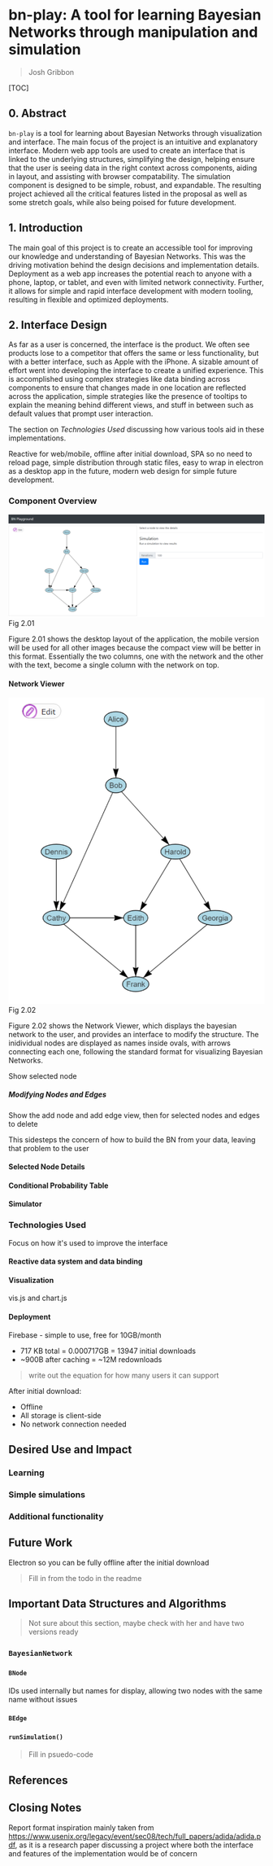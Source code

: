 <h1>bn-play: A tool for learning Bayesian Networks through manipulation and simulation</h1>
<!-- Used h1 here so the line would be left out of the TOC -->

>Josh Gribbon

[TOC]

<!--
TODO:
* [_] Add some research for education and interface stuff
* [/] Finish outline
* [_] Put name somewhere
* [/] Fill in sections
* [_] Format references
* [_] Format document as two-column pdf
    * [_] Review and update formatting in general
* [_] Check on removing the data structures and algorithms part
* [_] Submit to canvas
-->

## 0. Abstract

`bn-play` is a tool for learning about Bayesian Networks through visualization and interface. The main focus of the project is an intuitive and explanatory interface. Modern web app tools are used to create an interface that is linked to the underlying structures, simplifying the design, helping ensure that the user is seeing data in the right context across components, aiding in layout, and assisting with browser compatability. The simulation component is designed to be simple, robust, and expandable. The resulting project achieved all the critical features listed in the proposal as well as some stretch goals, while also being poised for future development.

## 1. Introduction

The main goal of this project is to create an accessible tool for improving our knowledge and understanding of Bayesian Networks. This was the driving motivation behind the design decisions and implementation details. Deployment as a web app increases the potential reach to anyone with a phone, laptop, or tablet, and even with limited network connectivity. Further, it allows for simple and rapid interface development with modern tooling, resulting in flexible and optimized deployments.

## 2. Interface Design

As far as a user is concerned, the interface is the product. We often see products lose to a competitor that offers the same or less functionality, but with a better interface, such as Apple with the iPhone. A sizable amount of effort went into developing the interface to create a unified experience. This is accomplished using complex strategies like data binding across components to ensure that changes made in one location are reflected across the application, simple strategies like the presence of tooltips to explain the meaning behind different views, and stuff in between such as default values that prompt user interaction.

The section on *Technologies Used* discussing how various tools aid in these implementations.

Reactive for web/mobile, offline after initial download, SPA so no need to reload page, simple distribution through static files, easy to wrap in electron as a desktop app in the future, modern web design for simple future development.

### Component Overview
![Full app initial view](./public/app-view-01.png)
Fig 2.01

Figure 2.01 shows the desktop layout of the application, the mobile version will be used for all other images because the compact view will be better in this format. Essentially the two columns, one with the network and the other with the text, become a single column with the network on top.

#### Network Viewer

![Basic network](./public/network-view-01.png)
Fig 2.02

Figure 2.02 shows the Network Viewer, which displays the bayesian network to the user, and provides an interface to modify the structure. The inidividual nodes are displayed as names inside ovals, with arrows connecting each one, following the standard format for visualizing Bayesian Networks.

Show selected node

##### Modifying Nodes and Edges

Show the add node and add edge view, then for selected nodes and edges to delete

This sidesteps the concern of how to build the BN from your data, leaving that problem to the user

#### Selected Node Details

#### Conditional Probability Table

#### Simulator

### Technologies Used

Focus on how it's used to improve the interface

#### Reactive data system and data binding

#### Visualization

vis.js and chart.js

#### Deployment

Firebase - simple to use, free for 10GB/month
* 717 KB total = 0.000717GB = 13947 initial downloads
* ~900B after caching = ~12M redownloads
> write out the equation for how many users it can support

After initial download:
* Offline
* All storage is client-side
* No network connection needed
 
## Desired Use and Impact

### Learning

### Simple simulations

### Additional functionality

## Future Work

Electron so you can be fully offline after the initial download
> Fill in from the todo in the readme

## Important Data Structures and Algorithms

> Not sure about this section, maybe check with her and have two versions ready

### `BayesianNetwork`

#### `BNode`
IDs used internally but names for display, allowing two nodes with the same name without issues

#### `BEdge`

#### `runSimulation()`

> Fill in psuedo-code

## References

## Closing Notes

Report format inspiration mainly taken from https://www.usenix.org/legacy/event/sec08/tech/full_papers/adida/adida.pdf, as it is a research paper discussing a project where both the interface and features of the implementation would be of concern